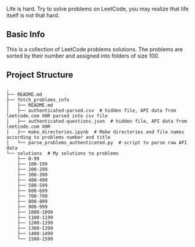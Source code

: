 Life is hard. Try to solve problems on LeetCode, you may realize that life itself is not that hard.

## Basic Info

This is a collection of LeetCode problems solutions. The problems are sorted by their number and assigned into folders of size 100.

## Project Structure
```
.
├── README.md
├── fetch_problems_info
│   ├── README.md
│   ├── authenticated-parsed.csv  # hidden file, API data from leetcode.com XHR parsed into csv file
│   ├── authenticated-questions.json  # hidden file, API data from leetcode.com XHR
│   ├── make_directories.ipynb  # Make directories and file names according to problems number and title
│   └── parse_problems_authenticated.py  # script to parse raw API data
└── solutions  # My solutions to problems
    ├── 0-99
    ├── 100-199
    ├── 200-299
    ├── 300-399
    ├── 400-499
    ├── 500-599
    ├── 600-699
    ├── 700-799
    ├── 800-899
    ├── 900-999
    ├── 1000-1099
    ├── 1100-1199
    ├── 1200-1299
    ├── 1300-1399
    ├── 1400-1499
    └── 1500-1599
```
